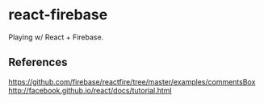 react-firebase
==============

Playing w/ React + Firebase.

References
----------
https://github.com/firebase/reactfire/tree/master/examples/commentsBox
http://facebook.github.io/react/docs/tutorial.html





